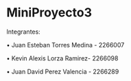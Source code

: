 # MiniProyecto3

Integrantes:

• Juan Esteban Torres Medina - 2266007

• Kevin Alexis Lorza Ramirez- 2266098

• Juan David Perez Valencia - 2266289
